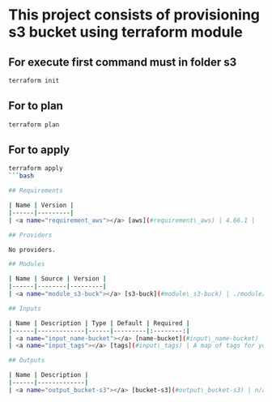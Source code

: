 # This project consists of provisioning s3 bucket using terraform module

## For execute first command must in folder s3
```bash
terraform init
```
## For to plan
```bash
terraform plan
```
## For to apply
```bash
terraform apply
```bash

## Requirements

| Name | Version |
|------|---------|
| <a name="requirement_aws"></a> [aws](#requirement\_aws) | 4.66.1 |

## Providers

No providers.

## Modules

| Name | Source | Version |
|------|--------|---------|
| <a name="module_s3-buck"></a> [s3-buck](#module\_s3-buck) | ./module/s3 | n/a |

## Inputs

| Name | Description | Type | Default | Required |
|------|-------------|------|---------|:--------:|
| <a name="input_name-bucket"></a> [name-bucket](#input\_name-bucket) | n/a | `string` | `"nome-bucket"` | no |
| <a name="input_tags"></a> [tags](#input\_tags) | A map of tags for your AWS resources | `map(string)` | <pre>{<br>  "Environment": "Development",<br>  "Name": "Example",<br>  "Project": "MyProject"<br>}</pre> | no |

## Outputs

| Name | Description |
|------|-------------|
| <a name="output_bucket-s3"></a> [bucket-s3](#output\_bucket-s3) | n/a |
